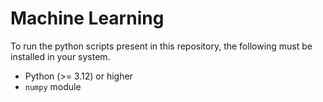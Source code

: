 # Machine Learning

To run the python scripts present in this repository, the following must be installed in your system.

- Python (>= 3.12) or higher
- `numpy` module
